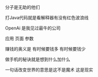 分子是无助的他们

打Java代码就是看解释器有没有红色波浪线

OpenAi 是我见过最牛的公司

应用 页面 参数

赚钱的奥义是 有时候要钱多 有时候要钱少

做手机的秘诀就是想到什么加什么

一句话改变世界的意思是这不是魔术 这是现实